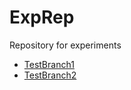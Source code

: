 # ExpRep
Repository for experiments
<ul>
  <li><a href="https://github.com/S-192-6508/ExpRep/tree/TestBranch1">TestBranch1<a></li>
  <li><a href="https://github.com/S-192-6508/ExpRep/tree/TestBranch2">TestBranch2<a></li>
</ul>
